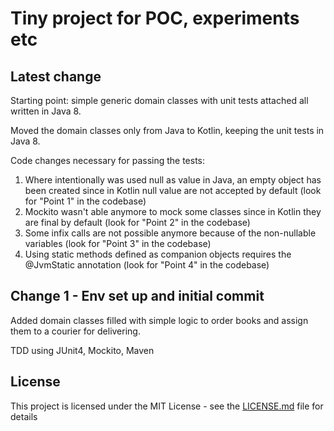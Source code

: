 
# Tiny project for POC, experiments etc

## Latest change

Starting point: simple generic domain classes with unit tests attached all written in Java 8.

Moved the domain classes only from Java to Kotlin, keeping the unit tests in Java 8. 

Code changes necessary for passing the tests:

1. Where intentionally was used null as value in Java, an empty object has been created since in Kotlin null value are not accepted by default (look for "Point 1" in the codebase)
2. Mockito wasn't able anymore to mock some classes since in Kotlin they are final by default (look for "Point 2" in the codebase)
3. Some infix calls are not possible anymore because of the non-nullable variables (look for "Point 3" in the codebase)
4. Using static methods defined as companion objects requires the @JvmStatic annotation (look for "Point 4" in the codebase)



## Change 1 - Env set up and initial commit

Added domain classes filled with simple logic to order books and assign them to a courier for delivering.

TDD using JUnit4, Mockito, Maven


## License

This project is licensed under the MIT License - see the [LICENSE.md](LICENSE.md) file for details

